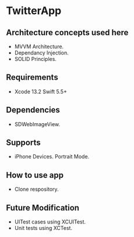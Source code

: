# TwitterApp

## Architecture concepts used here

- MVVM Architecture.
- Dependancy Injection.
- SOLID Principles.

## Requirements

- Xcode 13.2 Swift 5.5+

## Dependencies

- SDWebImageView.

## Supports

- iPhone Devices. Portrait Mode.

## How to use app

- Clone respository.

## Future Modification

- UITest cases using XCUITest.
- Unit tests using XCTest.
